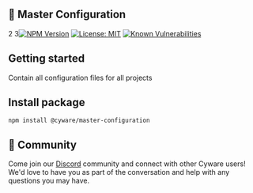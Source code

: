 ## 👋 Master Configuration
2
3[![NPM Version](https://img.shields.io/npm/v/@cyware/master-configuration?style=for-the-badge)](https://www.npmjs.com/package/@cyware/master-configuration)
[![License: MIT](https://img.shields.io/badge/License-MIT-yellow.svg)](https://opensource.org/licenses/MIT)
<a href="https://snyk.io/test/github/cywre/master-configuration">
  <img src="https://snyk.io/test/github/cywre/master-configuration/badge.svg" alt="Known Vulnerabilities">
</a>

## Getting started

Contain all configuration files for all projects


## Install package

```npm
npm install @cyware/master-configuration
```

## 💚 Community

Come join our [Discord](https://links.khulnasoft.com/www-discord) community and connect with other Cyware users! We'd love to have you as part of the conversation and help with any questions you may have.
